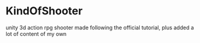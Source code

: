 # KindOfShooter
unity 3d action rpg shooter made following the official tutorial, plus added a lot of content of my own
